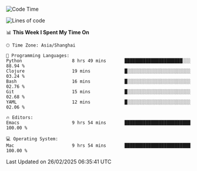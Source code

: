 <!--START_SECTION:waka-->
![Code Time](http://img.shields.io/badge/Code%20Time-2%2C549%20hrs%2021%20mins-blue)

![Lines of code](https://img.shields.io/badge/From%20Hello%20World%20I%27ve%20Written-335.2%20thousand%20lines%20of%20code-blue)

📊 **This Week I Spent My Time On** 

```text
🕑︎ Time Zone: Asia/Shanghai

💬 Programming Languages: 
Python                   8 hrs 49 mins       ██████████████████████░░░   88.94 % 
Clojure                  19 mins             █░░░░░░░░░░░░░░░░░░░░░░░░   03.24 % 
Bash                     16 mins             █░░░░░░░░░░░░░░░░░░░░░░░░   02.76 % 
Git                      15 mins             █░░░░░░░░░░░░░░░░░░░░░░░░   02.68 % 
YAML                     12 mins             █░░░░░░░░░░░░░░░░░░░░░░░░   02.06 % 

🔥 Editors: 
Emacs                    9 hrs 54 mins       █████████████████████████   100.00 % 

💻 Operating System: 
Mac                      9 hrs 54 mins       █████████████████████████   100.00 % 
```


 Last Updated on 26/02/2025 06:35:41 UTC
<!--END_SECTION:waka-->
